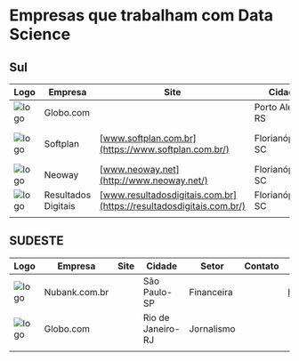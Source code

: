 # Empresas que trabalham com Data Science 


## Sul 


| Logo  | Empresa  |  Site  | Cidade  |  Setor | Contato | Vagas |
|---|---|---|---|---|---|---|
|  ![logo](http://s.glbimg.com/en/ho/static/globo_com_2016/img/home_200x200.png) | Globo.com |   | Porto Alegre-RS   | Jornalismo  |   |   |
|  ![logo](https://images.duckduckgo.com/iu/?u=http%3A%2F%2Finaitec.com.br%2Fwp-content%2Fuploads%2F2015%2F02%2Flogo-softplan.png&f=1) | Softplan  |  [www.softplan.com.br](https://www.softplan.com.br/) | Florianópolis-SC  | Justiça/Gestão Pública/Indústria Civil  |   | https://www.softplan.com.br/carreira/  |
|  ![logo](http://www.dzigual.com.br/wp-content/uploads/2015/12/neo_way_01_t.jpg) | Neoway  | [www.neoway.net](http://www.neoway.net/)  | Florianópolis-SC  | Dados  |   |   |
| ![logo](https://images.duckduckgo.com/iu/?u=http%3A%2F%2Fresultadosdigitais.com.br%2Fwp-content%2Fuploads%2F2014%2F07%2FLogoResultadosDigitais_V2.png&f=1)  | Resultados Digitais  | [www.resultadosdigitais.com.br](https://resultadosdigitais.com.br/)  | Florianópolis-SC  | Marketing Digital  |   |   |
|   |   |   |   |   |   |   |

## SUDESTE

| Logo  | Empresa  |  Site  | Cidade  |  Setor | Contato | Vagas |
|---|---|---|---|---|---|---|
|  ![logo](http://i.imgur.com/Zzz9TXf.png) | Nubank.com.br |   | São Paulo-SP   | Financeira  |   |  https://nubank.workable.com/ |
|  ![logo](http://s.glbimg.com/en/ho/static/globo_com_2016/img/home_200x200.png) | Globo.com |   | Rio de Janeiro-RJ  | Jornalismo  |   |   |
|   |   |   |   |   |   |   |
